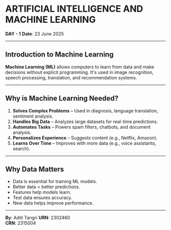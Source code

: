 # ARTIFICIAL INTELLIGENCE AND MACHINE LEARNING  
**DAY - 1**
**Date**: 23 June 2025  

---

## Introduction to Machine Learning

**Machine Learning (ML)** allows computers to learn from data and make decisions without explicit programming. It's used in image recognition, speech processing, translation, and recommendation systems.

---

## Why is Machine Learning Needed?

1. **Solves Complex Problems** – Used in diagnosis, language translation, sentiment analysis.  
2. **Handles Big Data** – Analyzes large datasets for real-time predictions.  
3. **Automates Tasks** – Powers spam filters, chatbots, and document analysis.  
4. **Personalizes Experience** – Suggests content (e.g., Netflix, Amazon).  
5. **Learns Over Time** – Improves with more data (e.g., voice assistants, search).

---

## Why Data Matters

- Data is essential for training ML models.  
- Better data = better predictions.  
- Features help models learn.  
- Test data ensures accuracy.  
- New data helps improve performance.

---

**By**: Aditi Tangri
**URN**: 2302460  
**CRN**: 2315004

